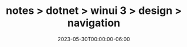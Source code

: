 ---
title: "notes > dotnet > winui 3 > design > navigation"
date: "2023-05-30T00:00:00-06:00"
draft: false
---
